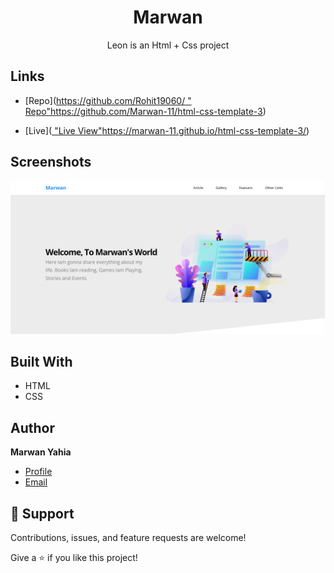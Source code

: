 <h1 align="center">Marwan</h1>

<p align="center">Leon is an Html + Css project</p>

## Links

- [Repo]([https://github.com/Rohit19060/<project-name> "<project-name> Repo"](https://github.com/Marwan-11/html-css-template-3.git)https://github.com/Marwan-11/html-css-template-3)

- [Live]([<Homepage url> "Live View"]( https://marwan-11.github.io/html-css-template-3/)https://marwan-11.github.io/html-css-template-3/)

## Screenshots

![](/marwan.png)


## Built With

- HTML
- CSS

## Author

**Marwan Yahia**

- [Profile](https://github.com/Marwan-11 "Marwan Yahia")
- [Email](mailto:marwanyahia151@gmail.com?subject=Hi "Hi!")


## 🤝 Support

Contributions, issues, and feature requests are welcome!

Give a ⭐️ if you like this project!

